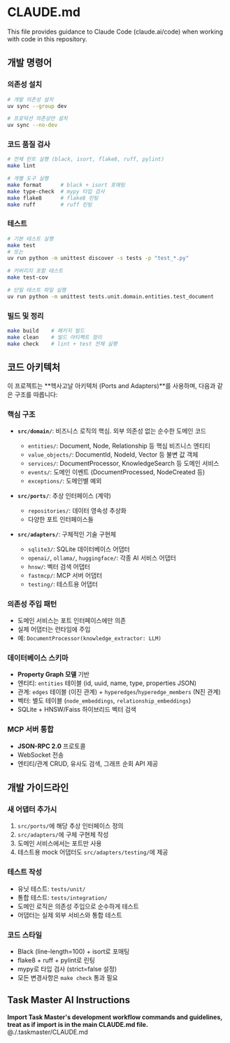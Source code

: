 # CLAUDE.md

This file provides guidance to Claude Code (claude.ai/code) when working with code in this repository.

## 개발 명령어

### 의존성 설치
```bash
# 개발 의존성 설치
uv sync --group dev

# 프로덕션 의존성만 설치
uv sync --no-dev
```

### 코드 품질 검사
```bash
# 전체 린트 실행 (black, isort, flake8, ruff, pylint)
make lint

# 개별 도구 실행
make format      # black + isort 포매팅
make type-check  # mypy 타입 검사
make flake8      # flake8 린팅
make ruff        # ruff 린팅
```

### 테스트
```bash
# 기본 테스트 실행
make test
# 또는
uv run python -m unittest discover -s tests -p "test_*.py"

# 커버리지 포함 테스트
make test-cov

# 단일 테스트 파일 실행
uv run python -m unittest tests.unit.domain.entities.test_document
```

### 빌드 및 정리
```bash
make build    # 패키지 빌드
make clean    # 빌드 아티팩트 정리
make check    # lint + test 전체 실행
```

## 코드 아키텍처

이 프로젝트는 **헥사고날 아키텍처 (Ports and Adapters)**를 사용하며, 다음과 같은 구조를 따릅니다:

### 핵심 구조
- **`src/domain/`**: 비즈니스 로직의 핵심. 외부 의존성 없는 순수한 도메인 코드
  - `entities/`: Document, Node, Relationship 등 핵심 비즈니스 엔티티
  - `value_objects/`: DocumentId, NodeId, Vector 등 불변 값 객체
  - `services/`: DocumentProcessor, KnowledgeSearch 등 도메인 서비스
  - `events/`: 도메인 이벤트 (DocumentProcessed, NodeCreated 등)
  - `exceptions/`: 도메인별 예외

- **`src/ports/`**: 추상 인터페이스 (계약)
  - `repositories/`: 데이터 영속성 추상화
  - 다양한 포트 인터페이스들

- **`src/adapters/`**: 구체적인 기술 구현체
  - `sqlite3/`: SQLite 데이터베이스 어댑터
  - `openai/`, `ollama/`, `huggingface/`: 각종 AI 서비스 어댑터
  - `hnsw/`: 벡터 검색 어댑터
  - `fastmcp/`: MCP 서버 어댑터
  - `testing/`: 테스트용 어댑터

### 의존성 주입 패턴
- 도메인 서비스는 포트 인터페이스에만 의존
- 실제 어댑터는 런타임에 주입
- 예: `DocumentProcessor(knowledge_extractor: LLM)`

### 데이터베이스 스키마
- **Property Graph 모델** 기반
- 엔티티: `entities` 테이블 (id, uuid, name, type, properties JSON)
- 관계: `edges` 테이블 (이진 관계) + `hyperedges`/`hyperedge_members` (N진 관계)
- 벡터: 별도 테이블 (`node_embeddings`, `relationship_embeddings`)
- SQLite + HNSW/Faiss 하이브리드 벡터 검색

### MCP 서버 통합
- **JSON-RPC 2.0** 프로토콜
- WebSocket 전송
- 엔티티/관계 CRUD, 유사도 검색, 그래프 순회 API 제공

## 개발 가이드라인

### 새 어댑터 추가시
1. `src/ports/`에 해당 추상 인터페이스 정의
2. `src/adapters/`에 구체 구현체 작성
3. 도메인 서비스에서는 포트만 사용
4. 테스트용 mock 어댑터도 `src/adapters/testing/`에 제공

### 테스트 작성
- 유닛 테스트: `tests/unit/`
- 통합 테스트: `tests/integration/`
- 도메인 로직은 의존성 주입으로 순수하게 테스트
- 어댑터는 실제 외부 서비스와 통합 테스트

### 코드 스타일
- Black (line-length=100) + isort로 포매팅
- flake8 + ruff + pylint로 린팅
- mypy로 타입 검사 (strict=false 설정)
- 모든 변경사항은 `make check` 통과 필요

## Task Master AI Instructions
**Import Task Master's development workflow commands and guidelines, treat as if import is in the main CLAUDE.md file.**
@./.taskmaster/CLAUDE.md
